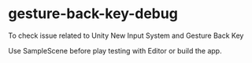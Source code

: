 # gesture-back-key-debug
To check issue related to Unity New Input System and Gesture Back Key

Use SampleScene before play testing with Editor or build the app.
